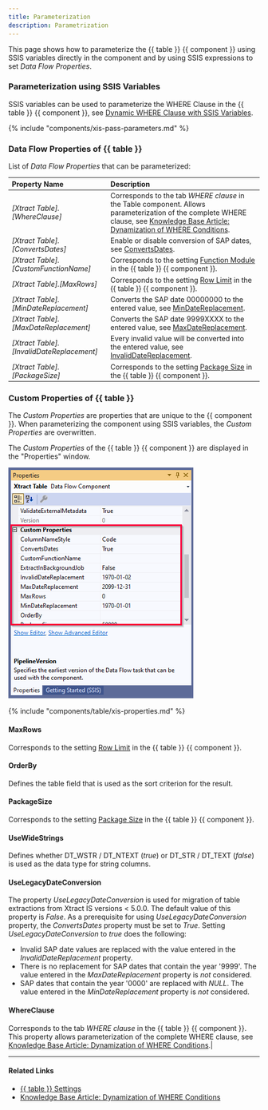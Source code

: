 ```yaml
---
title: Parameterization 
description: Parametrization 
---
```


This page shows how to parameterize the {{ table }} {{ component }} using SSIS variables directly in the component and by using SSIS expressions to set *Data Flow Properties*.


### Parameterization using SSIS Variables

SSIS variables can be used to parameterize the WHERE Clause in the {{ table }} {{ component }}, see [Dynamic WHERE Clause with SSIS Variables](where-clause.md#dynamic-where-clause-with-ssis-variables).

{% include "components/xis-pass-parameters.md" %}

### Data Flow Properties of {{ table }}
List of *Data Flow Properties* that can be parameterized:

|Property Name|Description|
|:----|:----|
| *[Xtract Table].[WhereClause]*| Corresponds to the tab *WHERE clause* in the Table component. Allows parameterization of the complete WHERE clause, see [Knowledge Base Article: Dynamization of WHERE Conditions](../../knowledge-base/dynamization-of-where-conditions.md).|
| *[Xtract Table].[ConvertsDates]*| Enable or disable conversion of SAP dates, see [ConvertsDates](#convertsdates). |
| *[Xtract Table].[CustomFunctionName]*| Corresponds to the setting [Function Module](settings.md#function-module) in the {{ table }} {{ component }}.|
| *[Xtract Table].[MaxRows]*| Corresponds to the setting [Row Limit](settings.md#row-limit) in the {{ table }} {{ component }}. |
| *[Xtract Table].[MinDateReplacement]*| Converts the SAP date 00000000 to the entered value, see [MinDateReplacement](#mindatereplacement).|
| *[Xtract Table].[MaxDateReplacement]*| Converts the SAP date 9999XXXX to the entered value, see [MaxDateReplacement](#maxdatereplacement).|
| *[Xtract Table].[InvalidDateReplacement]*| Every invalid value will be converted into the entered value, see [InvalidDateReplacement](#invaliddatereplacement).|
| *[Xtract Table].[PackageSize]*| Corresponds to the setting [Package Size](settings.md#package-size) in the {{ table }} {{ component }}. |

### Custom Properties of {{ table }}

The *Custom Properties* are properties that are unique to the {{ component }}.
When parameterizing the component using SSIS variables, the *Custom Properties* are overwritten.

The *Custom Properties* of the {{ table }} {{ component }} are displayed in the "Properties" window. 

![table-properties](../../assets/images/xis/documentation/table/table-properties.png)

{% include "components/table/xis-properties.md" %}

#### MaxRows
Corresponds to the setting [Row Limit](settings.md#row-limit) in the {{ table }} {{ component }}. 

#### OrderBy
Defines the table field that is used as the sort criterion for the result. 

#### PackageSize
Corresponds to the setting [Package Size](settings.md#package-size) in the {{ table }} {{ component }}. 

#### UseWideStrings
Defines whether DT_WSTR / DT_NTEXT (*true*) or DT_STR / DT_TEXT (*false*) is used as the data type for string columns. 

#### UseLegacyDateConversion
The property *UseLegacyDateConversion* is used for migration of table extractions from Xtract IS versions < 5.0.0. 
The default value of this property is *False*. 
As a prerequisite for using *UseLegacyDateConversion* property, the *ConvertsDates* property must be set to *True*. 
Setting *UseLegacyDateConversion* to *true* does the following:
- Invalid SAP date values are replaced with the value entered in the *InvalidDateReplacement* property.
- There is no replacement for SAP dates that contain the year '9999'. 
The value entered in the *MaxDateReplacement* property is *not* considered.
- SAP dates that contain the year '0000' are replaced with *NULL*. 
The value entered in the *MinDateReplacement* property is *not* considered. 

#### WhereClause
Corresponds to the tab *WHERE clause* in the {{ table }} {{ component }}. 
This property allows parameterization of the complete WHERE clause, see [Knowledge Base Article: Dynamization of WHERE Conditions](../../knowledge-base/dynamization-of-where-conditions.md).|

****
#### Related Links
- [{{ table }} Settings](settings.md) <br>
- [Knowledge Base Article: Dynamization of WHERE Conditions](../../knowledge-base/dynamization-of-where-conditions.md)